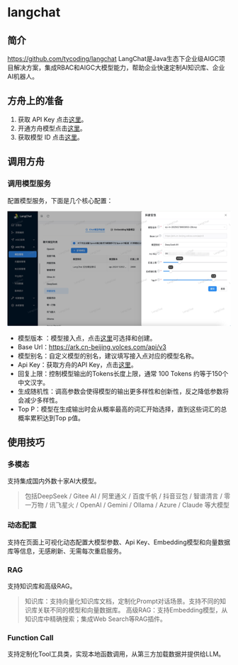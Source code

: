 # langchat
## 简介

https://github.com/tycoding/langchat
LangChat是Java生态下企业级AIGC项目解决方案，集成RBAC和AIGC大模型能力，帮助企业快速定制AI知识库、企业AI机器人。
## **方舟**上的准备


1. 获取 API Key 点击[这里](https://console.volcengine.com/ark/region:ark+cn-beijing/apiKey)。
2. 开通方舟模型点击[这里](https://console.volcengine.com/ark/region:ark+cn-beijing/openManagement)。
3. 获取模型 ID 点击[这里](https://www.volcengine.com/docs/82379/1330310#%E6%96%87%E6%9C%AC%E7%94%9F%E6%88%90)。

## 调用方舟

### 调用模型服务
配置模型服务，下面是几个核心配置：

![Image](asset/langchat.png "langchat")
 
* 模型版本 ：模型接入点，点击[这里](https://console.volcengine.com/ark/region:ark+cn-beijing/endpoint)可选择和创建。
* Base Url：https://ark.cn-beijing.volces.com/api/v3
* 模型别名：自定义模型的别名，建议填写接入点对应的模型名称。
* Api Key：获取方舟的API Key，点击[这里](https://console.volcengine.com/ark/region:ark+cn-beijing/apiKey?apikey=%7B%7D)。
* 回复上限：控制模型输出的Tokens长度上限，通常 100 Tokens 约等于150个中文汉字。
* 生成随机性：调高参数会使得模型的输出更多样性和创新性，反之降低参数将会减少多样性。
* Top P：模型在生成输出时会从概率最高的词汇开始选择，直到这些词汇的总概率累积达到Top p值。

### 
## 使用技巧

### 多模态
支持集成国内外数十家AI大模型。
> 包括DeepSeek / Gitee AI / 阿里通义 / 百度千帆 / 抖音豆包 / 智谱清言 / 零一万物 / 讯飞星火 / OpenAI / Gemini / Ollama / Azure / Claude 等大模型
### 动态配置
支持在页面上可视化动态配置大模型参数、Api Key、Embedding模型和向量数据库等信息，无感刷新、无需每次重启服务。
### RAG
支持知识库和高级RAG。
> 知识库：支持向量化知识库文档，定制化Prompt对话场景。支持不同的知识库关联不同的模型和向量数据库。
>高级RAG：支持Embedding模型，从知识库中精确搜索；集成Web Search等RAG插件。
### Function Call
支持定制化Tool工具类，实现本地函数调用，从第三方加载数据并提供给LLM。
